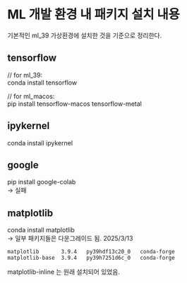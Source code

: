 
# ML 개발 환경 내 패키지 설치 내용

기본적인 ml_39 가상환경에 설치한 것을 기준으로 정리한다.


## tensorflow
// for ml_39: <br>
conda install tensorflow

// for ml_macos: <br>
pip install tensorflow-macos tensorflow-metal

## ipykernel
conda install ipykernel

## google
pip install google-colab
<br>-> 실패

## matplotlib
conda install matplotlib
<br> -> 일부 패키지들은 다운그레이드 됨.
2025/3/13

```
matplotlib       3.9.4   py39hdf13c20_0   conda-forge
matplotlib-base  3.9.4   py39h7251d6c_0   conda-forge
```
matplotlib-inline 는 원래 설치되어 있었음.
